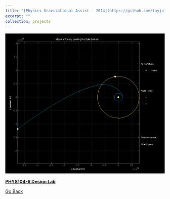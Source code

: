 ```yaml
---
title: "[Physics Gravitational Assist - 2014](https://github.com/tayjaf/Portfolio/tree/main/2014/PHYS104-6%20Design%20Lab%20by%20Caroline%20and%20Tayyab/Escaping%20the%20S.S%20-%20Pierniczki)"
excerpt: ""
collection: projects
---
```


<img src='/images/ss2014.png'>

**[PHYS104-6 Design Lab](https://github.com/tayjaf/Portfolio/tree/main/2014/PHYS104-6%20Design%20Lab%20by%20Caroline%20and%20Tayyab/Escaping%20the%20S.S%20-%20Pierniczki)**



[Go Back](/projects/)


